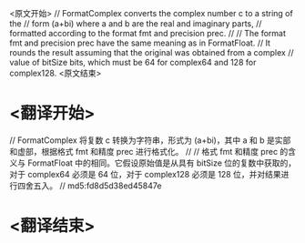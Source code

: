 
<原文开始>
// FormatComplex converts the complex number c to a string of the
// form (a+bi) where a and b are the real and imaginary parts,
// formatted according to the format fmt and precision prec.
//
// The format fmt and precision prec have the same meaning as in FormatFloat.
// It rounds the result assuming that the original was obtained from a complex
// value of bitSize bits, which must be 64 for complex64 and 128 for complex128.
<原文结束>

# <翻译开始>
// FormatComplex 将复数 c 转换为字符串，形式为 (a+bi)，其中 a 和 b 是实部和虚部，根据格式 fmt 和精度 prec 进行格式化。
// 
// 格式 fmt 和精度 prec 的含义与 FormatFloat 中的相同。它假设原始值是从具有 bitSize 位的复数中获取的，对于 complex64 必须是 64 位，对于 complex128 必须是 128 位，并对结果进行四舍五入。
// md5:fd8d5d38ed45847e
# <翻译结束>

